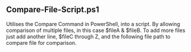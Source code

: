 ## Compare-File-Script.ps1

Utilises the Compare Command in PowerShell, into a script. By allowing comparison of multiple files, in this case $fileA & $fileB.
To add more files just add another line, $fileC through Z, and the following file path to compare file for comparison.
